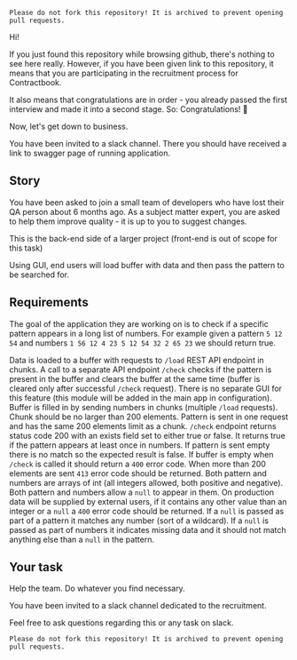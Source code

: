 `Please do not fork this repository! It is archived to prevent opening pull requests.`

Hi!

If you just found this repository while browsing github, there's nothing to see here really.
However, if you have been given link to this repository, it means that you are participating in the recruitment process for Contractbook.

It also means that congratulations are in order - you already passed the first interview and made it into a second stage.
So: Congratulations! :tada:

Now, let's get down to business.

You have been invited to a slack channel. There you should have received a link to swagger page of running application.
## Story
You have been asked to join a small team of developers who have lost their QA person about 6 months ago. As a subject matter expert, you are asked to help them improve quality - it is up to you to suggest changes.

This is the back-end side of a larger project (front-end is out of scope for this task)

Using GUI, end users will load buffer with data and then pass the pattern to be searched for.

## Requirements
The goal of the application they are working on is to check if a specific pattern appears in a long list of numbers. For example given a pattern `5 12 54` and numbers `1 56 12 4 23 5 12 54 32 2 65 23` we should return true.

Data is loaded to a buffer with requests to `/load` REST API endpoint in chunks. A call to a separate API endpoint `/check` checks if the pattern is present in the buffer and clears the buffer at the same time (buffer is cleared only after successful `/check` request). There is no separate GUI for this feature (this module will be added in the main app in configuration). Buffer is filled in by sending numbers in chunks (multiple `/load` requests). Chunk should be no larger than 200 elements. Pattern is sent in one request and has the same 200 elements limit as a chunk. `/check` endpoint returns status code 200 with an exists field set to either true or false. It returns true if the pattern appears at least once in numbers. If pattern is sent empty there is no match so the expected result is false. If buffer is empty when `/check` is called it should return a `400` error code. When more than 200 elements are sent `413` error code should be returned. Both pattern and numbers are arrays of int (all integers allowed, both positive and negative). Both pattern and numbers allow a `null` to appear in them. On production data will be supplied by external users, if it contains any other value than an integer or a `null` a `400` error code should be returned. If a `null` is passed as part of a pattern it matches any number (sort of a wildcard). If a `null` is passed as part of numbers it indicates missing data and it should not match anything else than a `null` in the pattern.

## Your task
Help the team. Do whatever you find necessary. 

You have been invited to a slack channel dedicated to the recruitment.

Feel free to ask questions regarding this or any task on slack.

`Please do not fork this repository! It is archived to prevent opening pull requests.`
